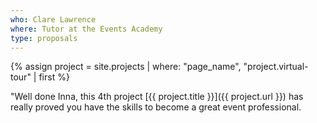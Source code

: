 ```yaml
---
who: Clare Lawrence
where: Tutor at the Events Academy
type: proposals
---
```


{% assign project = site.projects | where: "page_name", "project.virtual-tour" | first %}

"Well done Inna, this 4th project [{{ project.title }}]({{ project.url }}) has really proved you have the skills to become a great event professional.
